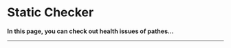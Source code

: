 # Static Checker

**In this page, you can check out health issues of pathes...**

<hr/>

<Tree></Tree>

